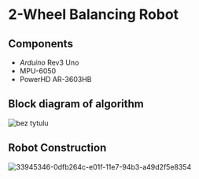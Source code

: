 # 2-Wheel Balancing Robot

## Components
- *Arduino* Rev3 Uno
- MPU-6050
- PowerHD AR-3603HB

## Block diagram of algorithm

![bez tytulu](https://user-images.githubusercontent.com/26459413/34083353-a300881a-e36f-11e7-999d-a8280e586fbe.png)

## Robot Construction

![33945346-0dfb264c-e01f-11e7-94b3-a49d2f5e8354](https://user-images.githubusercontent.com/26459413/34083221-f7a8e6bc-e36c-11e7-9876-ca9c0970b562.jpg)
